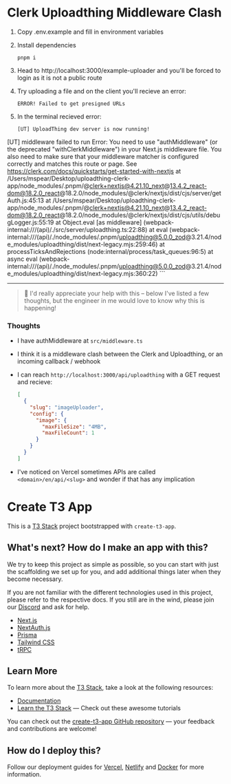 # Clerk Uploadthing Middleware Clash

1. Copy .env.example and fill in environment variables
2. Install dependencies

	```
	pnpm i
	```

3. Head to http://localhost:3000/example-uploader and you'll be forced to login as it is not a public route

4. Try uploading a file and on the client you'll recieve an error:
	
	```
	ERROR! Failed to get presigned URLs
	```

5. In the terminal recieved error:

	```
	[UT] UploadThing dev server is now running!
[UT] middleware failed to run
Error: You need to use "authMiddleware" (or the deprecated "withClerkMiddleware") in your Next.js middleware file. You also need to make sure that your middleware matcher is configured correctly and matches this route or page. See https://clerk.com/docs/quickstarts/get-started-with-nextjs
    at /Users/mspear/Desktop/uploadthing-clerk-app/node_modules/.pnpm/@clerk+nextjs@4.21.10_next@13.4.2_react-dom@18.2.0_react@18.2.0/node_modules/@clerk/nextjs/dist/cjs/server/getAuth.js:45:13
    at /Users/mspear/Desktop/uploadthing-clerk-app/node_modules/.pnpm/@clerk+nextjs@4.21.10_next@13.4.2_react-dom@18.2.0_react@18.2.0/node_modules/@clerk/nextjs/dist/cjs/utils/debugLogger.js:55:19
    at Object.eval [as middleware] (webpack-internal:///(api)/./src/server/uploadthing.ts:22:88)
    at eval (webpack-internal:///(api)/./node_modules/.pnpm/uploadthing@5.0.0_zod@3.21.4/node_modules/uploadthing/dist/next-legacy.mjs:259:46)
    at processTicksAndRejections (node:internal/process/task_queues:96:5)
    at async eval (webpack-internal:///(api)/./node_modules/.pnpm/uploadthing@5.0.0_zod@3.21.4/node_modules/uploadthing/dist/next-legacy.mjs:360:22)
    ```
  
---
> 🙏 I'd really appreciate your help with this – below I've listed a few thoughts, but the engineer in me would love to know why this is happening!

### Thoughts

- I have authMiddleware at `src/middleware.ts`
- I think it is a middleware clash between the Clerk and Uploadthing, or an incoming callback / webhook
- I can reach `http://localhost:3000/api/uploadthing` with a GET request and recieve:

	```json
	[
	  {
	    "slug": "imageUploader",
	    "config": {
	      "image": {
	        "maxFileSize": "4MB",
	        "maxFileCount": 1
	      }
	    }
	  }
	]
	```

- I've noticed on Vercel sometimes APIs are called `<domain>/en/api/<slug>` and wonder if that has any implication



# Create T3 App

This is a [T3 Stack](https://create.t3.gg/) project bootstrapped with `create-t3-app`.

## What's next? How do I make an app with this?

We try to keep this project as simple as possible, so you can start with just the scaffolding we set up for you, and add additional things later when they become necessary.

If you are not familiar with the different technologies used in this project, please refer to the respective docs. If you still are in the wind, please join our [Discord](https://t3.gg/discord) and ask for help.

- [Next.js](https://nextjs.org)
- [NextAuth.js](https://next-auth.js.org)
- [Prisma](https://prisma.io)
- [Tailwind CSS](https://tailwindcss.com)
- [tRPC](https://trpc.io)

## Learn More

To learn more about the [T3 Stack](https://create.t3.gg/), take a look at the following resources:

- [Documentation](https://create.t3.gg/)
- [Learn the T3 Stack](https://create.t3.gg/en/faq#what-learning-resources-are-currently-available) — Check out these awesome tutorials

You can check out the [create-t3-app GitHub repository](https://github.com/t3-oss/create-t3-app) — your feedback and contributions are welcome!

## How do I deploy this?

Follow our deployment guides for [Vercel](https://create.t3.gg/en/deployment/vercel), [Netlify](https://create.t3.gg/en/deployment/netlify) and [Docker](https://create.t3.gg/en/deployment/docker) for more information.
